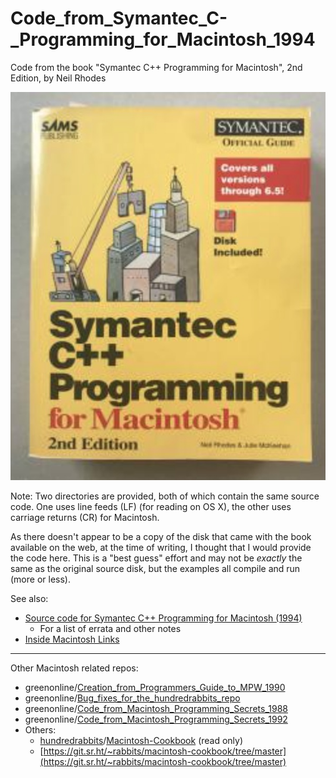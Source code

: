 # Code_from_Symantec_C-_Programming_for_Macintosh_1994
Code from the book "Symantec C++ Programming for Macintosh", 2nd Edition, by Neil Rhodes

[![Cover art][1]][1]

  [1]: https://raw.githubusercontent.com/greenonline/Code_from_Symantec_C-_Programming_for_Macintosh_1994/main/misc/Symantec%20C%2B%2B%20book%20cover.jpg "Cover art"

Note: Two directories are provided, both of which contain the same source code. One uses line feeds (LF) (for reading on OS X), the other uses carriage returns (CR) for Macintosh.

As there doesn't appear to be a copy of the disk that came with the book available on the web, at the time of writing, I thought that I would provide the code here. This is a "best guess" effort and may not be *exactly* the same as the original source disk, but the examples all compile and run (more or less).

See also:

- [Source code for Symantec C++ Programming for Macintosh (1994)](https://gr33nonline.wordpress.com/2024/05/04/source-code-for-symantec-c-programming-for-macintosh-1994/)
  -  For a list of errata and other notes 
- [Inside Macintosh Links](https://gr33nonline.wordpress.com/2024/04/24/inside-macintosh-links/)
  
---

Other Macintosh related repos:

- greenonline/[Creation_from_Programmers_Guide_to_MPW_1990](https://github.com/greenonline/Creation_from_Programmers_Guide_to_MPW_1990)
- greenonline/[Bug_fixes_for_the_hundredrabbits_repo](https://github.com/greenonline/Bug_fixes_for_the_hundredrabbits_repo)
- greenonline/[Code_from_Macintosh_Programming_Secrets_1988](https://github.com/greenonline/Code_from_Macintosh_Programming_Secrets_1988)
- greenonline/[Code_from_Macintosh_Programming_Secrets_1992]()
- Others:
  - [hundredrabbits](https://github.com/hundredrabbits)/[Macintosh-Cookbook](https://github.com/hundredrabbits/Macintosh-Cookbook) (read only)
  - [https://git.sr.ht/~rabbits/macintosh-cookbook/tree/master](https://git.sr.ht/~rabbits/macintosh-cookbook/tree/master)
